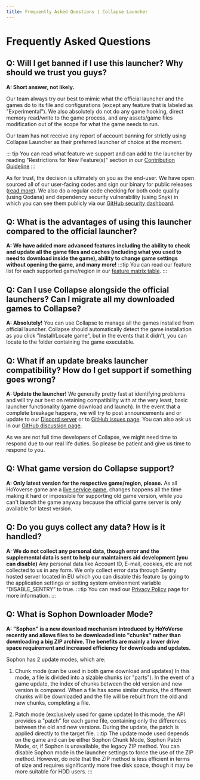 ```yaml
---
title: Frequently Asked Questions | Collapse Launcher
---
```


# Frequently Asked Questions

## Q: Will I get banned if I use this launcher? Why should we trust you guys?
**A: Short answer, not likely.**

Our team always try our best to mimic what the official launcher and the games do to its file and configurations (except any feature that is labeled as "Experimental"). We also absolutely do not do any game hooking, direct memory read/write to the game process, and any assets/game files modification out of the scope for what the game needs to run.

Our team has not receive any report of account banning for strictly using Collapse Launcher as their preferred launcher of choice at the moment.

::: tip
You can read what feature we support and can add to the launcher by reading "Restrictions for New Feature(s)" section in our [Contribution Guideline](/docs/contrib.html)
:::

As for trust, the decision is ultimately on you as the end-user. We have open sourced all of our user-facing codes and sign our binary for public releases ([read more](/docs/legals/code-signing-policy)). We also do a regular code checking for both code quality (using Qodana) and dependency security vulnerability (using Snyk) in which you can see them publicly via our <a href="https://github.com/CollapseLauncher/Collapse/security" target="_blank">GitHub security dashboard</a>.

## Q: What is the advantages of using this launcher compared to the official launcher?
**A: We have added more advanced features including the ability to check and update all the game files and caches (including what you used to need to download inside the game), ability to change game settings without opening the game, and many more!**
:::tip
You can read our feature list for each supported game/region in our [feature matrix table](/features).
:::

## Q: Can I use Collapse alongside the official launchers? Can I migrate all my downloaded games to Collapse?
**A: Absolutely!**
You can use Collapse to manage all the games installed from official launcher. Collapse should automatically detect the game installation as you click "Install/Locate game", but in the events that it didn't, you can locate to the folder containing the game executable.

## Q: What if an update breaks launcher compatibility? How do I get support if something goes wrong?
**A: Update the launcher!**
We generally pretty fast at identifying problems and will try our best on retaining compatibility with at the very least, basic launcher functionality (game download and launch). In the event that a complete breakage happens, we will try to post announcements and or update to our [Discord server](https://discord.gg/vJd2exaS7j) or to [GitHub issues page](https://github.com/CollapseLauncher/Collapse/issues). You can also ask us in our [GitHub discussion page](https://github.com/orgs/CollapseLauncher/discussions).

As we are not full time developers of Collapse, we might need time to respond due to our real life duties. So please be patient and give us time to respond to you.

## Q: What game version do Collapse support?
**A: Only latest version for the respective game/region, please.**
As all HoYoverse game are a <a href="https://en.wikipedia.org/wiki/Live_service_game" target="_blank">live service game</a>, changes happens all the time making it hard or impossible for supporting old game version, while you can't launch the game anyway because the official game server is only available for latest version.

## Q: Do you guys collect any data? How is it handled?
**A: We do not collect any personal data, though error and the supplemental data is sent to help our maintainers aid development (you can disable)**
Any personal data like Account ID, E-mail, cookies, etc are not collected to us in any form. We only collect error data through Sentry hosted server located in EU which you can disable this feature by going to the application settings or setting system environment variable “DISABLE_SENTRY” to true.
:::tip
You can read our <a href="/docs/legals/privacy.html" target="_blank">Privacy Policy</a> page for more information.
:::

## Q: What is Sophon Downloader Mode?
**A: "Sophon" is a new download mechanism introduced by HoYoVerse recently and allows files to be downloaded into "chunks" rather than downloading a big ZIP archive. The benefits are mainly a lower drive space requirement and increased efficiency for downloads and updates.**

Sophon has 2 update modes, which are:
1. Chunk mode (can be used in both game download and updates)
    In this mode, a file is divided into a sizable chunks (or "parts"). In the event of a game update, the index of chunks between the old version and new version is compared. When a file has some similar chunks, the different chunks will be downloaded and the file will be rebuilt from the old and new chunks, completing a file.

2. Patch mode (exclusively used for game update)
   In this mode, the API provides a "patch" for each game file, containing only the differences between the old and new versions. During the update, the patch is applied directly to the target file.
:::tip
The update mode used depends on the game and can be either Sophon Chunk Mode, Sophon Patch Mode, or, if Sophon is unavailable, the legacy ZIP method. You can disable Sophon mode in the launcher settings to force the use of the ZIP method. However, do note that the ZIP method is less efficient in terms of size and requires significantly more free disk space, though it may be more suitable for HDD users.
:::